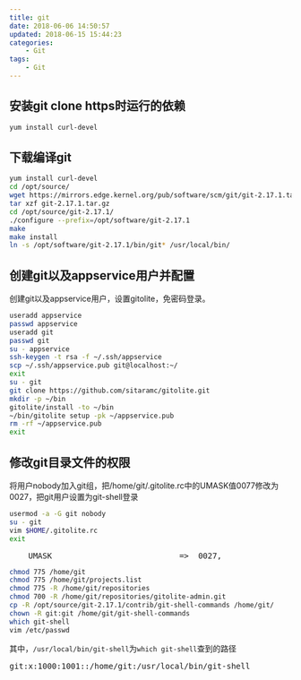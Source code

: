 ```yaml
---
title: git
date: 2018-06-06 14:50:57
updated: 2018-06-15 15:44:23
categories:
    - Git
tags:
    - Git
---
```

## 安装git clone https时运行的依赖
``` bash
yum install curl-devel
```

## 下载编译git
``` bash
yum install curl-devel
cd /opt/source/
wget https://mirrors.edge.kernel.org/pub/software/scm/git/git-2.17.1.tar.gz
tar xzf git-2.17.1.tar.gz
cd /opt/source/git-2.17.1/
./configure --prefix=/opt/software/git-2.17.1
make
make install
ln -s /opt/software/git-2.17.1/bin/git* /usr/local/bin/
```

## 创建git以及appservice用户并配置
创建git以及appservice用户，设置gitolite，免密码登录。
``` bash
useradd appservice
passwd appservice
useradd git
passwd git
su - appservice
ssh-keygen -t rsa -f ~/.ssh/appservice
scp ~/.ssh/appservice.pub git@localhost:~/
exit
su - git
git clone https://github.com/sitaramc/gitolite.git
mkdir -p ~/bin
gitolite/install -to ~/bin
~/bin/gitolite setup -pk ~/appservice.pub
rm -rf ~/appservice.pub
exit
```

<!-- more -->

## 修改git目录文件的权限
将用户nobody加入git组，把/home/git/.gitolite.rc中的UMASK值0077修改为0027，把git用户设置为git-shell登录
``` bash
usermod -a -G git nobody
su - git
vim $HOME/.gitolite.rc
exit
```

<pre>
    UMASK                           =>  0027,
</pre>


``` bash
chmod 775 /home/git
chmod 775 /home/git/projects.list
chmod 775 -R /home/git/repositories
chmod 700 -R /home/git/repositories/gitolite-admin.git
cp -R /opt/source/git-2.17.1/contrib/git-shell-commands /home/git/
chown -R git:git /home/git/git-shell-commands
which git-shell
vim /etc/passwd
```

其中，`/usr/local/bin/git-shell`为`which git-shell`查到的路径
<pre>
git:x:1000:1001::/home/git:/usr/local/bin/git-shell
</pre>